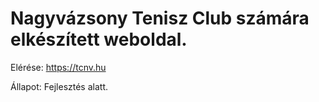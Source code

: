 # Nagyvázsony Tenisz Club számára elkészített weboldal.

Elérése: https://tcnv.hu

Állapot: Fejlesztés alatt.
